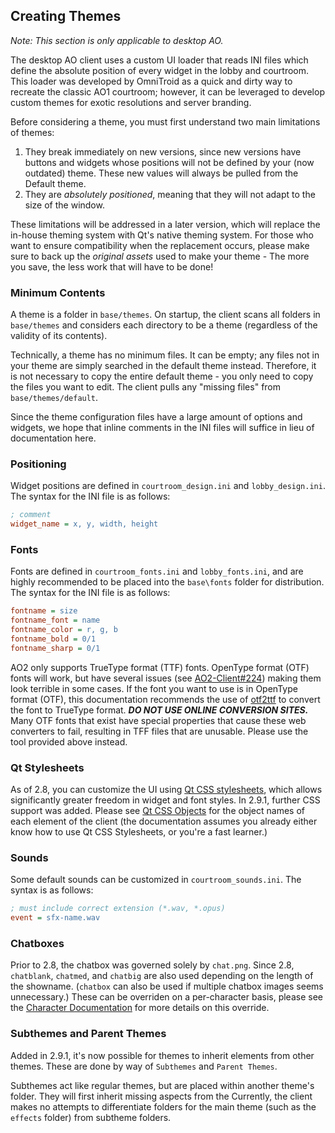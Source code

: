 ## Creating Themes

*Note: This section is only applicable to desktop AO.*

The desktop AO client uses a custom UI loader that reads INI files which define the absolute position of every widget in the lobby and courtroom. This loader was developed by OmniTroid as a quick and dirty way to recreate the classic AO1 courtroom; however, it can be leveraged to develop custom themes for exotic resolutions and server branding.

Before considering a theme, you must first understand two main limitations of themes:

1. They break immediately on new versions, since new versions have buttons and widgets whose positions will not be defined by your (now outdated) theme. These new values will always be pulled from the Default theme.
2. They are *absolutely positioned*, meaning that they will not adapt to the size of the window.

These limitations will be addressed in a later version, which will replace the in-house theming system with Qt's native theming system. For those who want to ensure compatibility when the replacement occurs, please make sure to back up the *original assets* used to make your theme - The more you save, the less work that will have to be done!

### Minimum Contents

A theme is a folder in `base/themes`. On startup, the client scans all folders in `base/themes` and considers each directory to be a theme (regardless of the validity of its contents).

Technically, a theme has no minimum files. It can be empty; any files not in your theme are simply searched in the default theme instead. Therefore, it is not necessary to copy the entire default theme - you only need to copy the files you want to edit. The client pulls any "missing files"  from `base/themes/default`.

Since the theme configuration files have a large amount of options and widgets, we hope that inline comments in the INI files will suffice in lieu of documentation here.

### Positioning

Widget positions are defined in `courtroom_design.ini` and `lobby_design.ini`. The syntax for the INI file is as follows:

```ini
; comment
widget_name = x, y, width, height
```

### Fonts

Fonts are defined in `courtroom_fonts.ini` and `lobby_fonts.ini`, and are highly recommended to be placed into the `base\fonts` folder for distribution. The syntax for the INI file is as follows:

```ini
fontname = size
fontname_font = name
fontname_color = r, g, b
fontname_bold = 0/1
fontname_sharp = 0/1
```

AO2 only supports TrueType format (TTF) fonts. OpenType format (OTF) fonts will work, but have several issues (see [AO2-Client#224](https://github.com/AttorneyOnline/AO2-Client/issues/224)) making them look terrible in some cases. If the font you want to use is in OpenType format (OTF), this documentation recommends the use of [otf2ttf](https://pypi.org/project/otf2ttf/) to convert the font to TrueType format. 
***DO NOT USE ONLINE CONVERSION SITES.*** Many OTF fonts that exist have special properties that cause these web converters to fail, resulting in TFF files that are unusable. Please use the tool provided above instead.

### Qt Stylesheets

As of 2.8, you can customize the UI using [Qt CSS stylesheets](https://doc.qt.io/Qt-5/stylesheet-syntax.html), which allows significantly greater freedom in widget and font styles. In 2.9.1, further CSS support was added. Please see [Qt CSS Objects](https://github.com/Crystal2002/docs/blob/master/AO%20Documentation/docs/authoring/theme%20documentation/Qt%20CSS%20Objects.md) for the object names of each element of the client (the documentation assumes you already either know how to use Qt CSS Stylesheets, or you're a fast learner.)

### Sounds

Some default sounds can be customized in `courtroom_sounds.ini`. The syntax is as follows:

```ini
; must include correct extension (*.wav, *.opus)
event = sfx-name.wav
```

### Chatboxes

Prior to 2.8, the chatbox was governed solely by `chat.png`. Since 2.8, `chatblank`, `chatmed`, and `chatbig` are also used depending on the length of the showname. (`chatbox` can also be used if multiple chatbox images seems unnecessary.) These can be overriden on a per-character basis, please see the [Character Documentation](https://github.com/Crystal2002/docs/blob/master/AO%20Documentation/docs/authoring/characters.md) for more details on this override.

### Subthemes and Parent Themes

Added in 2.9.1, it's now possible for themes to inherit elements from other themes. These are done by way of `Subthemes` and `Parent Themes`.

Subthemes act like regular themes, but are placed within another theme's folder. They will first inherit missing aspects from the
Currently, the client makes no attempts to differentiate folders for the main theme (such as the `effects` folder) from subtheme folders.
<!--stackedit_data:
eyJoaXN0b3J5IjpbMTQxODMxMTI5NSwtNzQyODA1MTgxLC0xNz
Y1NjE3OTA4LDE3NDQzMTA4MzVdfQ==
-->